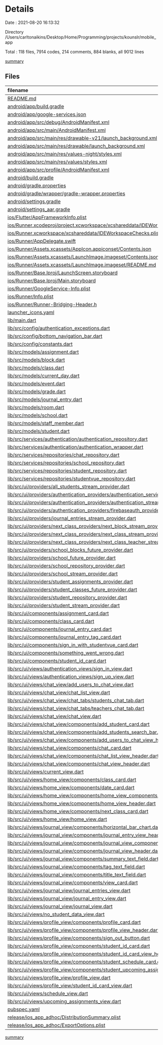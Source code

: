 # Details

Date : 2021-08-20 16:13:32

Directory /Users/carltonaikins/Desktop/Home/Programming/projects/kounslr/mobile_app

Total : 118 files, 7914 codes, 214 comments, 884 blanks, all 9012 lines

[summary](results.md)

## Files

| filename                                                                                                                                                                  | language   |  code | comment | blank | total |
| :------------------------------------------------------------------------------------------------------------------------------------------------------------------------ | :--------- | ----: | ------: | ----: | ----: |
| [README.md](/README.md)                                                                                                                                                   | Markdown   |    21 |       0 |     9 |    30 |
| [android/app/build.gradle](/android/app/build.gradle)                                                                                                                     | Groovy     |    52 |       2 |    12 |    66 |
| [android/app/google-services.json](/android/app/google-services.json)                                                                                                     | JSON       |    54 |       0 |     0 |    54 |
| [android/app/src/debug/AndroidManifest.xml](/android/app/src/debug/AndroidManifest.xml)                                                                                   | XML        |     4 |       3 |     1 |     8 |
| [android/app/src/main/AndroidManifest.xml](/android/app/src/main/AndroidManifest.xml)                                                                                     | XML        |    30 |      11 |     1 |    42 |
| [android/app/src/main/res/drawable-v21/launch_background.xml](/android/app/src/main/res/drawable-v21/launch_background.xml)                                               | XML        |     4 |       7 |     2 |    13 |
| [android/app/src/main/res/drawable/launch_background.xml](/android/app/src/main/res/drawable/launch_background.xml)                                                       | XML        |     4 |       7 |     2 |    13 |
| [android/app/src/main/res/values-night/styles.xml](/android/app/src/main/res/values-night/styles.xml)                                                                     | XML        |     9 |       9 |     1 |    19 |
| [android/app/src/main/res/values/styles.xml](/android/app/src/main/res/values/styles.xml)                                                                                 | XML        |     9 |       9 |     1 |    19 |
| [android/app/src/profile/AndroidManifest.xml](/android/app/src/profile/AndroidManifest.xml)                                                                               | XML        |     4 |       3 |     1 |     8 |
| [android/build.gradle](/android/build.gradle)                                                                                                                             | Groovy     |    29 |       0 |     5 |    34 |
| [android/gradle.properties](/android/gradle.properties)                                                                                                                   | Properties |     3 |       0 |     0 |     3 |
| [android/gradle/wrapper/gradle-wrapper.properties](/android/gradle/wrapper/gradle-wrapper.properties)                                                                     | Properties |     5 |       1 |     1 |     7 |
| [android/settings.gradle](/android/settings.gradle)                                                                                                                       | Groovy     |     8 |       0 |     4 |    12 |
| [android/settings_aar.gradle](/android/settings_aar.gradle)                                                                                                               | Groovy     |     1 |       0 |     1 |     2 |
| [ios/Flutter/AppFrameworkInfo.plist](/ios/Flutter/AppFrameworkInfo.plist)                                                                                                 | XML        |    26 |       0 |     1 |    27 |
| [ios/Runner.xcodeproj/project.xcworkspace/xcshareddata/IDEWorkspaceChecks.plist](/ios/Runner.xcodeproj/project.xcworkspace/xcshareddata/IDEWorkspaceChecks.plist)         | XML        |     8 |       0 |     1 |     9 |
| [ios/Runner.xcworkspace/xcshareddata/IDEWorkspaceChecks.plist](/ios/Runner.xcworkspace/xcshareddata/IDEWorkspaceChecks.plist)                                             | XML        |     8 |       0 |     1 |     9 |
| [ios/Runner/AppDelegate.swift](/ios/Runner/AppDelegate.swift)                                                                                                             | Swift      |    12 |       2 |     2 |    16 |
| [ios/Runner/Assets.xcassets/AppIcon.appiconset/Contents.json](/ios/Runner/Assets.xcassets/AppIcon.appiconset/Contents.json)                                               | JSON       |   302 |       0 |     1 |   303 |
| [ios/Runner/Assets.xcassets/LaunchImage.imageset/Contents.json](/ios/Runner/Assets.xcassets/LaunchImage.imageset/Contents.json)                                           | JSON       |    23 |       0 |     1 |    24 |
| [ios/Runner/Assets.xcassets/LaunchImage.imageset/README.md](/ios/Runner/Assets.xcassets/LaunchImage.imageset/README.md)                                                   | Markdown   |     3 |       0 |     2 |     5 |
| [ios/Runner/Base.lproj/LaunchScreen.storyboard](/ios/Runner/Base.lproj/LaunchScreen.storyboard)                                                                           | XML        |    36 |       1 |     1 |    38 |
| [ios/Runner/Base.lproj/Main.storyboard](/ios/Runner/Base.lproj/Main.storyboard)                                                                                           | XML        |    28 |       1 |     1 |    30 |
| [ios/Runner/GoogleService-Info.plist](/ios/Runner/GoogleService-Info.plist)                                                                                               | XML        |    36 |       0 |     0 |    36 |
| [ios/Runner/Info.plist](/ios/Runner/Info.plist)                                                                                                                           | XML        |    56 |       0 |     1 |    57 |
| [ios/Runner/Runner-Bridging-Header.h](/ios/Runner/Runner-Bridging-Header.h)                                                                                               | C++        |     1 |       0 |     1 |     2 |
| [launcher_icons.yaml](/launcher_icons.yaml)                                                                                                                               | YAML       |     4 |       0 |     1 |     5 |
| [lib/main.dart](/lib/main.dart)                                                                                                                                           | Dart       |    41 |       1 |     7 |    49 |
| [lib/src/config/authentication_exceptions.dart](/lib/src/config/authentication_exceptions.dart)                                                                           | Dart       |    42 |       0 |     4 |    46 |
| [lib/src/config/bottom_navigation_bar.dart](/lib/src/config/bottom_navigation_bar.dart)                                                                                   | Dart       |    56 |       6 |     5 |    67 |
| [lib/src/config/constants.dart](/lib/src/config/constants.dart)                                                                                                           | Dart       |     1 |       1 |     1 |     3 |
| [lib/src/models/assignment.dart](/lib/src/models/assignment.dart)                                                                                                         | Dart       |   136 |       0 |    16 |   152 |
| [lib/src/models/block.dart](/lib/src/models/block.dart)                                                                                                                   | Dart       |    60 |       0 |    16 |    76 |
| [lib/src/models/class.dart](/lib/src/models/class.dart)                                                                                                                   | Dart       |   159 |       0 |    27 |   186 |
| [lib/src/models/current_day.dart](/lib/src/models/current_day.dart)                                                                                                       | Dart       |   141 |       0 |    17 |   158 |
| [lib/src/models/event.dart](/lib/src/models/event.dart)                                                                                                                   | Dart       |    60 |       0 |    16 |    76 |
| [lib/src/models/grade.dart](/lib/src/models/grade.dart)                                                                                                                   | Dart       |    60 |       0 |    14 |    74 |
| [lib/src/models/journal_entry.dart](/lib/src/models/journal_entry.dart)                                                                                                   | Dart       |   104 |       0 |    14 |   118 |
| [lib/src/models/room.dart](/lib/src/models/room.dart)                                                                                                                     | Dart       |   128 |      21 |    22 |   171 |
| [lib/src/models/school.dart](/lib/src/models/school.dart)                                                                                                                 | Dart       |   112 |       0 |    16 |   128 |
| [lib/src/models/staff_member.dart](/lib/src/models/staff_member.dart)                                                                                                     | Dart       |    93 |       0 |    14 |   107 |
| [lib/src/models/student.dart](/lib/src/models/student.dart)                                                                                                               | Dart       |   256 |       0 |    42 |   298 |
| [lib/src/services/authentication/authentication_repository.dart](/lib/src/services/authentication/authentication_repository.dart)                                         | Dart       |   144 |       0 |    34 |   178 |
| [lib/src/services/authentication/authentication_wrapper.dart](/lib/src/services/authentication/authentication_wrapper.dart)                                               | Dart       |    44 |       0 |     6 |    50 |
| [lib/src/services/repositories/chat_repository.dart](/lib/src/services/repositories/chat_repository.dart)                                                                 | Dart       |   315 |      47 |    57 |   419 |
| [lib/src/services/repositories/school_repository.dart](/lib/src/services/repositories/school_repository.dart)                                                             | Dart       |    88 |       0 |    27 |   115 |
| [lib/src/services/repositories/student_repository.dart](/lib/src/services/repositories/student_repository.dart)                                                           | Dart       |   300 |       5 |    68 |   373 |
| [lib/src/services/repositories/studentvue_repository.dart](/lib/src/services/repositories/studentvue_repository.dart)                                                     | Dart       |   151 |      22 |    33 |   206 |
| [lib/src/ui/providers/all_students_stream_provider.dart](/lib/src/ui/providers/all_students_stream_provider.dart)                                                         | Dart       |    14 |       0 |     1 |    15 |
| [lib/src/ui/providers/authentication_providers/authentication_service_provider.dart](/lib/src/ui/providers/authentication_providers/authentication_service_provider.dart) | Dart       |     6 |       0 |     2 |     8 |
| [lib/src/ui/providers/authentication_providers/authentication_stream_provider.dart](/lib/src/ui/providers/authentication_providers/authentication_stream_provider.dart)   | Dart       |     6 |       0 |     2 |     8 |
| [lib/src/ui/providers/authentication_providers/firebaseauth_provider.dart](/lib/src/ui/providers/authentication_providers/firebaseauth_provider.dart)                     | Dart       |     5 |       0 |     2 |     7 |
| [lib/src/ui/providers/journal_entries_stream_provider.dart](/lib/src/ui/providers/journal_entries_stream_provider.dart)                                                   | Dart       |     7 |       0 |     2 |     9 |
| [lib/src/ui/providers/next_class_providers/next_block_stream_provider.dart](/lib/src/ui/providers/next_class_providers/next_block_stream_provider.dart)                   | Dart       |    14 |       0 |     2 |    16 |
| [lib/src/ui/providers/next_class_providers/next_class_stream_provider.dart](/lib/src/ui/providers/next_class_providers/next_class_stream_provider.dart)                   | Dart       |    14 |       0 |     2 |    16 |
| [lib/src/ui/providers/next_class_providers/next_class_teacher_stream_provider.dart](/lib/src/ui/providers/next_class_providers/next_class_teacher_stream_provider.dart)   | Dart       |    15 |       0 |     2 |    17 |
| [lib/src/ui/providers/school_blocks_future_provider.dart](/lib/src/ui/providers/school_blocks_future_provider.dart)                                                       | Dart       |     6 |       0 |     2 |     8 |
| [lib/src/ui/providers/school_future_provider.dart](/lib/src/ui/providers/school_future_provider.dart)                                                                     | Dart       |     6 |       0 |     2 |     8 |
| [lib/src/ui/providers/school_repository_provider.dart](/lib/src/ui/providers/school_repository_provider.dart)                                                             | Dart       |    13 |       0 |     3 |    16 |
| [lib/src/ui/providers/school_stream_provider.dart](/lib/src/ui/providers/school_stream_provider.dart)                                                                     | Dart       |    14 |       0 |     3 |    17 |
| [lib/src/ui/providers/student_assignments_provider.dart](/lib/src/ui/providers/student_assignments_provider.dart)                                                         | Dart       |    15 |       0 |     3 |    18 |
| [lib/src/ui/providers/student_classes_future_provider.dart](/lib/src/ui/providers/student_classes_future_provider.dart)                                                   | Dart       |    15 |       0 |     3 |    18 |
| [lib/src/ui/providers/student_repository_provider.dart](/lib/src/ui/providers/student_repository_provider.dart)                                                           | Dart       |     5 |       0 |     2 |     7 |
| [lib/src/ui/providers/student_stream_provider.dart](/lib/src/ui/providers/student_stream_provider.dart)                                                                   | Dart       |    14 |       0 |     3 |    17 |
| [lib/src/ui/components/assignment_card.dart](/lib/src/ui/components/assignment_card.dart)                                                                                 | Dart       |    73 |       0 |     6 |    79 |
| [lib/src/ui/components/class_card.dart](/lib/src/ui/components/class_card.dart)                                                                                           | Dart       |    95 |       0 |     9 |   104 |
| [lib/src/ui/components/journal_entry_card.dart](/lib/src/ui/components/journal_entry_card.dart)                                                                           | Dart       |    80 |       0 |     4 |    84 |
| [lib/src/ui/components/journal_entry_tag_card.dart](/lib/src/ui/components/journal_entry_tag_card.dart)                                                                   | Dart       |   151 |       0 |     9 |   160 |
| [lib/src/ui/components/sign_in_with_studentvue_card.dart](/lib/src/ui/components/sign_in_with_studentvue_card.dart)                                                       | Dart       |   166 |       0 |     6 |   172 |
| [lib/src/ui/components/something_went_wrong.dart](/lib/src/ui/components/something_went_wrong.dart)                                                                       | Dart       |    32 |       0 |     3 |    35 |
| [lib/src/ui/components/student_id_card.dart](/lib/src/ui/components/student_id_card.dart)                                                                                 | Dart       |    81 |       0 |     5 |    86 |
| [lib/src/ui/views/authentication_views/sign_in_view.dart](/lib/src/ui/views/authentication_views/sign_in_view.dart)                                                       | Dart       |   187 |       0 |    14 |   201 |
| [lib/src/ui/views/authentication_views/sign_up_view.dart](/lib/src/ui/views/authentication_views/sign_up_view.dart)                                                       | Dart       |   119 |       0 |     9 |   128 |
| [lib/src/ui/views/chat_view/add_users_to_chat_view.dart](/lib/src/ui/views/chat_view/add_users_to_chat_view.dart)                                                         | Dart       |    89 |       1 |     9 |    99 |
| [lib/src/ui/views/chat_view/chat_list_view.dart](/lib/src/ui/views/chat_view/chat_list_view.dart)                                                                         | Dart       |    63 |       0 |     9 |    72 |
| [lib/src/ui/views/chat_view/chat_tabs/students_chat_tab.dart](/lib/src/ui/views/chat_view/chat_tabs/students_chat_tab.dart)                                               | Dart       |     0 |       0 |     1 |     1 |
| [lib/src/ui/views/chat_view/chat_tabs/teachers_chat_tab.dart](/lib/src/ui/views/chat_view/chat_tabs/teachers_chat_tab.dart)                                               | Dart       |     0 |       0 |     1 |     1 |
| [lib/src/ui/views/chat_view/chat_view.dart](/lib/src/ui/views/chat_view/chat_view.dart)                                                                                   | Dart       |   216 |       0 |    28 |   244 |
| [lib/src/ui/views/chat_view/components/add_student_card.dart](/lib/src/ui/views/chat_view/components/add_student_card.dart)                                               | Dart       |    85 |       0 |     7 |    92 |
| [lib/src/ui/views/chat_view/components/add_students_search_bar.dart](/lib/src/ui/views/chat_view/components/add_students_search_bar.dart)                                 | Dart       |    20 |       0 |     3 |    23 |
| [lib/src/ui/views/chat_view/components/add_users_to_chat_view_header.dart](/lib/src/ui/views/chat_view/components/add_users_to_chat_view_header.dart)                     | Dart       |    58 |       0 |     5 |    63 |
| [lib/src/ui/views/chat_view/components/chat_card.dart](/lib/src/ui/views/chat_view/components/chat_card.dart)                                                             | Dart       |    72 |       0 |     7 |    79 |
| [lib/src/ui/views/chat_view/components/chat_list_view_header.dart](/lib/src/ui/views/chat_view/components/chat_list_view_header.dart)                                     | Dart       |    25 |       0 |     3 |    28 |
| [lib/src/ui/views/chat_view/components/chat_view_header.dart](/lib/src/ui/views/chat_view/components/chat_view_header.dart)                                               | Dart       |    28 |       0 |     4 |    32 |
| [lib/src/ui/views/current_view.dart](/lib/src/ui/views/current_view.dart)                                                                                                 | Dart       |    60 |       1 |    10 |    71 |
| [lib/src/ui/views/home_view/components/class_card.dart](/lib/src/ui/views/home_view/components/class_card.dart)                                                           | Dart       |    98 |       0 |     9 |   107 |
| [lib/src/ui/views/home_view/components/date_card.dart](/lib/src/ui/views/home_view/components/date_card.dart)                                                             | Dart       |    38 |       0 |     6 |    44 |
| [lib/src/ui/views/home_view/components/home_view_components.dart](/lib/src/ui/views/home_view/components/home_view_components.dart)                                       | Dart       |     2 |       0 |     1 |     3 |
| [lib/src/ui/views/home_view/components/home_view_header.dart](/lib/src/ui/views/home_view/components/home_view_header.dart)                                               | Dart       |    35 |       0 |     5 |    40 |
| [lib/src/ui/views/home_view/components/next_class_card.dart](/lib/src/ui/views/home_view/components/next_class_card.dart)                                                 | Dart       |   124 |       0 |     4 |   128 |
| [lib/src/ui/views/home_view/home_view.dart](/lib/src/ui/views/home_view/home_view.dart)                                                                                   | Dart       |   227 |       2 |    14 |   243 |
| [lib/src/ui/views/journal_view/components/horizontal_bar_chart.dart](/lib/src/ui/views/journal_view/components/horizontal_bar_chart.dart)                                 | Dart       |    86 |       0 |     8 |    94 |
| [lib/src/ui/views/journal_view/components/journal_entry_view_header.dart](/lib/src/ui/views/journal_view/components/journal_entry_view_header.dart)                       | Dart       |    44 |       0 |     4 |    48 |
| [lib/src/ui/views/journal_view/components/journal_view_components.dart](/lib/src/ui/views/journal_view/components/journal_view_components.dart)                           | Dart       |     2 |       0 |     1 |     3 |
| [lib/src/ui/views/journal_view/components/journal_view_header.dart](/lib/src/ui/views/journal_view/components/journal_view_header.dart)                                   | Dart       |    27 |       0 |     3 |    30 |
| [lib/src/ui/views/journal_view/components/summary_text_field.dart](/lib/src/ui/views/journal_view/components/summary_text_field.dart)                                     | Dart       |    28 |       0 |     4 |    32 |
| [lib/src/ui/views/journal_view/components/tag_text_field.dart](/lib/src/ui/views/journal_view/components/tag_text_field.dart)                                             | Dart       |    66 |       1 |     6 |    73 |
| [lib/src/ui/views/journal_view/components/title_text_field.dart](/lib/src/ui/views/journal_view/components/title_text_field.dart)                                         | Dart       |    32 |       0 |     4 |    36 |
| [lib/src/ui/views/journal_view/components/view_card.dart](/lib/src/ui/views/journal_view/components/view_card.dart)                                                       | Dart       |    36 |       0 |     4 |    40 |
| [lib/src/ui/views/journal_view/journal_entries_view.dart](/lib/src/ui/views/journal_view/journal_entries_view.dart)                                                       | Dart       |   100 |       0 |    11 |   111 |
| [lib/src/ui/views/journal_view/journal_entry_view.dart](/lib/src/ui/views/journal_view/journal_entry_view.dart)                                                           | Dart       |    70 |       0 |    11 |    81 |
| [lib/src/ui/views/journal_view/journal_view.dart](/lib/src/ui/views/journal_view/journal_view.dart)                                                                       | Dart       |    73 |       0 |    10 |    83 |
| [lib/src/ui/views/no_student_data_view.dart](/lib/src/ui/views/no_student_data_view.dart)                                                                                 | Dart       |    49 |       0 |     5 |    54 |
| [lib/src/ui/views/profile_view/components/profile_card.dart](/lib/src/ui/views/profile_view/components/profile_card.dart)                                                 | Dart       |    49 |       0 |     5 |    54 |
| [lib/src/ui/views/profile_view/components/profile_view_header.dart](/lib/src/ui/views/profile_view/components/profile_view_header.dart)                                   | Dart       |    13 |       0 |     3 |    16 |
| [lib/src/ui/views/profile_view/components/sign_out_button.dart](/lib/src/ui/views/profile_view/components/sign_out_button.dart)                                           | Dart       |    24 |       0 |     3 |    27 |
| [lib/src/ui/views/profile_view/components/student_id_card.dart](/lib/src/ui/views/profile_view/components/student_id_card.dart)                                           | Dart       |    46 |       0 |     4 |    50 |
| [lib/src/ui/views/profile_view/components/student_id_card_view_header.dart](/lib/src/ui/views/profile_view/components/student_id_card_view_header.dart)                   | Dart       |     8 |       0 |     3 |    11 |
| [lib/src/ui/views/profile_view/components/student_schedule_card.dart](/lib/src/ui/views/profile_view/components/student_schedule_card.dart)                               | Dart       |    46 |       0 |     4 |    50 |
| [lib/src/ui/views/profile_view/components/student_upcoming_assignments_card.dart](/lib/src/ui/views/profile_view/components/student_upcoming_assignments_card.dart)       | Dart       |    46 |       0 |     4 |    50 |
| [lib/src/ui/views/profile_view/profile_view.dart](/lib/src/ui/views/profile_view/profile_view.dart)                                                                       | Dart       |    64 |       0 |     6 |    70 |
| [lib/src/ui/views/profile_view/student_id_card_view.dart](/lib/src/ui/views/profile_view/student_id_card_view.dart)                                                       | Dart       |    41 |       0 |     5 |    46 |
| [lib/src/ui/views/schedule_view.dart](/lib/src/ui/views/schedule_view.dart)                                                                                               | Dart       |   120 |       0 |     9 |   129 |
| [lib/src/ui/views/upcoming_assignments_view.dart](/lib/src/ui/views/upcoming_assignments_view.dart)                                                                       | Dart       |    96 |       0 |     8 |   104 |
| [pubspec.yaml](/pubspec.yaml)                                                                                                                                             | YAML       |    50 |      50 |    19 |   119 |
| [release/ios_app_adhoc/DistributionSummary.plist](/release/ios_app_adhoc/DistributionSummary.plist)                                                                       | XML        | 1,014 |       0 |     1 | 1,015 |
| [release/ios_app_adhoc/ExportOptions.plist](/release/ios_app_adhoc/ExportOptions.plist)                                                                                   | XML        |    20 |       0 |     1 |    21 |

[summary](results.md)
